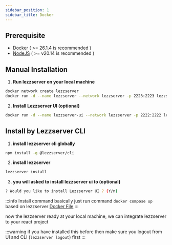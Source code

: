 ```yaml
---
sidebar_position: 1
sidebar_title: Docker
---
```


## Prerequisite

- [Docker](https://www.docker.com) ( >= 26.1.4 is recommended )
- [NodeJS](https://nodejs.org/en) ( >= v20.14 is recommended )

## Manual Installation

1. **Run lezzserver on your local machine**

```bash
docker network create lezzserver
docker run -d --name lezzserver --network lezzserver -p 2223:2223 lezzserver/lezzserver-lite
```

2. **Install Lezzserver UI (optional)**

```bash
docker run -d --name lezzserver-ui --network lezzserver -p 2222:2222 lezzserver/lezzserver-fe
```

## Install by Lezzserver CLI

1. **install lezzserver cli globally**

```bash
npm install -g @lezzserver/cli
```

2. **install lezzserver**

```bash
lezzserver install
```

3. **you will asked to install lezzserver ui to (optional)**

```bash
? Would you like to install Lezzserver UI ? (Y/n)
```

:::info
Install command basically just run command `docker compose up` based on lezzserver [Docker File](https://github.com/lezzserver-team/lezzserver/blob/main/docker-compose.yaml)
:::

now the lezzserver ready at your local machine, we can integrate lezzserver to your react project

:::warning
if you have installed this before then make sure you logout from UI and CLI (`lezzserver logout`) first
:::

